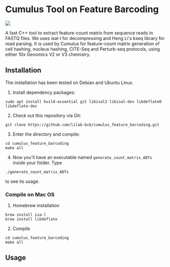 # Cumulus Tool on Feature Barcoding

[![](https://img.shields.io/github/v/release/lilab-bcb/cumulus_feature_barcoding.svg)](https://github.com/lilab-bcb/cumulus_feature_barcoding/releases)

A fast C++ tool to extract feature-count matrix from sequence reads in FASTQ files. We uses isal-l for decompressing and Heng Li's kseq library for read parsing. It is used by Cumulus for feature-count matrix generation of cell hashing, nucleus hashing, CITE-Seq and Perturb-seq protocols, using either 10x Genomics V2 or V3 chemistry.

## Installation

The installation has been tested on Debian and Ubuntu Linux.

1. Install dependency packages:

```
sudo apt install build-essential git libisal2 libisal-dev libdeflate0 libdeflate-dev
```

2. Check out this repository via Git:

```
git clone https://github.com/lilab-bcb/cumulus_feature_barcoding.git
```

3. Enter the directory and compile:

```
cd cumulus_feature_barcoding
make all
```

4. Now you'll have an executable named ``generate_count_matrix_ADTs`` inside your folder. Type

```
./generate_count_matrix_ADTs
```

to see its usage.

### Compile on Mac OS

1. Homebrew installation

```
brew install isa-l
brew install libdeflate
```

2. Compile

```
cd cumulus_feature_barcoding
make all
```

## Usage

